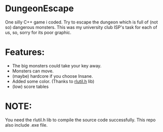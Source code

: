 # DungeonEscape
One silly C++ game i coded. 
Try to escape the dungeon which is full of (not so) dangerous monsters.
This was my university club ISP's task for each of us, so, sorry for its poor graphic.

# Features:
- The big monsters could take your key away.
- Monsters can move.
- (maybe) hardcore if you choose Insane.
- Added some color. (Thanks to [rlutil.h](https://github.com/tapio/rlutil) lib)
- (low) score tables


# NOTE:
You need the rlutil.h lib to compile the source code successfully. This repo also include .exe file.
